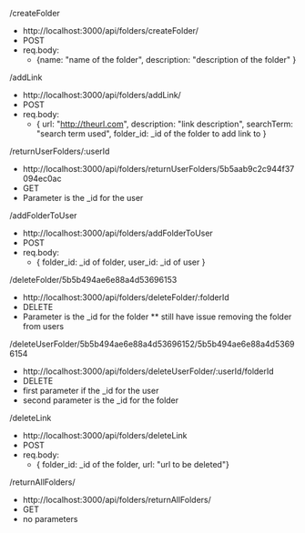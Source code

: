 /createFolder

* http://localhost:3000/api/folders/createFolder/
* POST
* req.body:
    * {name: "name of the folder", description: "description of the folder" }

/addLink

* http://localhost:3000/api/folders/addLink/
* POST
* req.body:
    * { url: "http://theurl.com", description: "link description", searchTerm: "search term used", folder_id: _id of the folder to add link to }

/returnUserFolders/:userId

* http://localhost:3000/api/folders/returnUserFolders/5b5aab9c2c944f37094ec0ac
* GET
* Parameter is the _id for the user

/addFolderToUser

* http://localhost:3000/api/folders/addFolderToUser
* POST
* req.body:
    * { folder_id: _id of folder, user_id: _id of user }

/deleteFolder/5b5b494ae6e88a4d53696153

* http://localhost:3000/api/folders/deleteFolder/:folderId
* DELETE
* Parameter is the _id for the folder
** still have issue removing the folder from users

/deleteUserFolder/5b5b494ae6e88a4d53696152/5b5b494ae6e88a4d53696154

* http://localhost:3000/api/folders/deleteUserFolder/:userId/folderId
* DELETE
* first parameter if the _id for the user
* second parameter is the _id for the folder

/deleteLink

* http://localhost:3000/api/folders/deleteLink
* POST
* req.body:
    * { folder_id: _id of the folder, url: "url to be deleted"}




/returnAllFolders/

* http://localhost:3000/api/folders/returnAllFolders/
* GET
* no parameters
